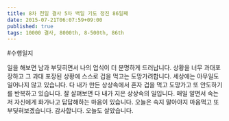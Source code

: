 ```yaml
---
title: 8차 천일 결사 5차 백일 기도 정진 86일째
date: 2015-07-21T06:07:59+09:00
published: true
tags: 10000 결사, 8000th, 8-500th, 86th
---
```


#수행일지

일을 해보면 남과 부딪히면서 나의 업식이 더 분명하게 드러납니다. 상황을 너무 과대포장하고 그 과대 포장된 상황에 스스로 겁을 먹고는 도망가려합니다. 세상에는 아무일도 일어나지 않고 있습니다. 다 내가 만든 상상속에서 혼자 겁을 먹고 도망가고 또 안도하기를 반복하고 있습니다. 잘 살펴보면 다 내가 지은 상상속의 일입니다. 매일 알면서 속는 저 자신에게 화가나고 답답해하는 마음이 있습니다. 오늘은 속지 말아야지 마음먹고 또 부딪혀보겠습니다. 감사합니다. 오늘도 살았습니다.

